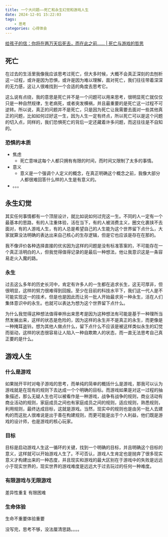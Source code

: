 ```yaml
---
title: 一个大问题——死亡和永生幻觉和游戏人生
date: 2024-12-01 15:22:03
tags:
    - 思考
categories: 心得体会
---
```

[给孩子的信：你将在两万天后死去，而在此之前…… | 死亡与游戏的哲思](https://www.bilibili.com/video/BV1Yzx4eHE1z)

## 死亡
在过去的生活里我像我应该思考过死亡，但大多时候，大概不会真正深刻的去刨析这一过程，或许是因为恐惧，或许是因为难以理解，面对死亡，我们往往带着深深的无力感，这让人很难找到一个合适的角度去思考它。

这么说有点绕，我的意思是死亡并不是一个问题可以用来思考，很明显死亡就仅仅只是一种自然规律，生老病死，或者突发横祸，并且最重要的是死亡这一过程不可逆转。所以说，真正的问题并不是死亡，只是因为死亡让我需要去面对一些其他真正的问题，比如如何过好这一生，因为人生一定有终点，所以死亡可以是这个问题的切入点，同样的，我们恐惧死亡的背后一定还藏着许多问题，而这往往是不自知的。

### 恐惧的本质
- 焦虑
  - 死亡意味这每个人都只拥有有限的时间，而时间又限制了太多的事情。
- 意义
  - 意义是一个强调个人定义的概念，在真正明确这个概念之前，我像大部分人都很难回答什么样的人生是有意义的。
- 。。。

## 永生幻觉
其实任何事情都有一个顶层设计，就比如说如何过完这一生。不同的人一定有一个最基本的思路，有的人注重体验，活在当下，有的人被消费主义，圈文化裹挟不去面对，有的人游戏人生，有的人总是希望自己的人生能为这个世界留下点什么，大家就算没法明确的表达出来自己核心的生存逻辑，但是它也应该是存在在那的。

我不像评价各种选择直接的优劣因为这样的问题是没有标准答案的，不可能存在一个真正活明白的人，但我觉得值得记录的是最后一种想法，他让我意识这是一条容易走火入魔的路。

### 永生
过去这么多年的历史长河中，肯定有许多人的一生都在追求长生，这无可厚非，但很明显，这样的努力很难得到回报。至少在目前的科技水平下，我们这一代人是不可能实现这一的技术，但是也是因此而让另一批人开始最求另一种永生，活在人们集体意识中的永生。也就可以表达为想为这个世界留下点什么。

为什么我觉得这种想法值得单拎出来思考是因为这种想法有可能是基于一种理所当然发展出来，这样的状态是危险的，因为这样的永生并不是真正的永生，而更像是一种掩耳盗铃。想为其他人做点什么，留下点什么不应该是被这样类似永生的幻觉而驱动，这样的状态很容易让人陷入一种自欺欺人的状态，而一直无法思考自己真正要的是什么。

## 游戏人生

### 什么是游戏
如果抛开平时对电子游戏的思考，而单纯的简单的概括什么是游戏，那我可以认为游戏就是在现有的规则下去达成一个个明确的目标。而游戏如果是对这一过程的抽象描述，那么无疑人生也可以被看作是一种游戏，战争有战争的规则，商业活动有商业活动的规则，家庭成员之间也有家庭成员之间的规则，适应规则，熟悉规则，利用规则，最终达成目标，这就是游戏。当然，现实中的规则也是由另一批人去建构的<span class="heimu">而这批人很难说是出于善在构建规则，而更可能是出于个人利益，他们既是游戏的设计师，也是游戏的核心玩家</span>。

### 目标
目标是启动游戏人生这一循环的关键，找到一个明确的目标，并且明确这个目标的意义，这样就可以开始游戏人生了。不可否认，游戏人生肯定也是抛弃了很多现实意义才构建出来的一种态度，并且现实和游戏的最大区别在于游戏中的失败是远远小于现实世界的，现实世界的游戏难度是远远大于过去玩过的任何一种难度。

### 有限游戏与无限游戏
差异性重复 有限困难

### 生命体验
生命不重要体验重要

<span class="heimu">没写完，思考不够，没法厘清思路。。。。</span>